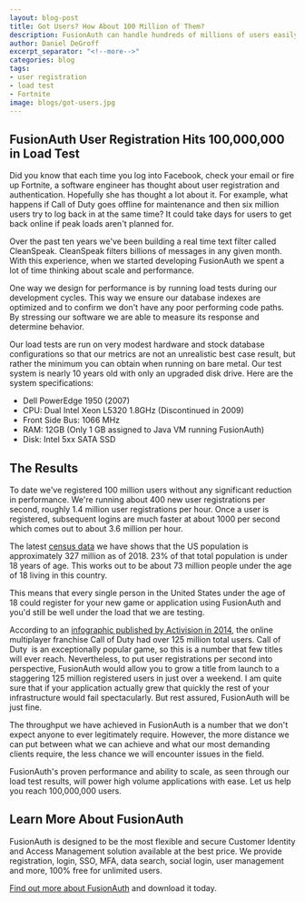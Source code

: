 ```yaml
---
layout: blog-post
title: Got Users? How About 100 Million of Them?
description: FusionAuth can handle hundreds of millions of users easily, because you might need to.
author: Daniel DeGroff
excerpt_separator: "<!--more-->"
categories: blog
tags:
- user registration
- load test
- Fortnite
image: blogs/got-users.jpg
---
```

## FusionAuth User Registration Hits 100,000,000 in Load Test

Did you know that each time you log into Facebook, check your email or fire up Fortnite, a software engineer has thought about user registration and authentication. Hopefully she has thought a lot about it. For example, what happens if Call of Duty goes offline for maintenance and then six million users try to log back in at the same time? It could take days for users to get back online if peak loads aren't planned for.
<!--more-->

Over the past ten years we've been building a real time text filter called CleanSpeak. CleanSpeak filters billions of messages in any given month. With this experience, when we started developing FusionAuth we spent a lot of time thinking about scale and performance.

One way we design for performance is by running load tests during our development cycles. This way we ensure our database indexes are optimized and to confirm we don't have any poor performing code paths. By stressing our software we are able to measure its response and determine behavior.

Our load tests are run on very modest hardware and stock database configurations so that our metrics are not an unrealistic best case result, but rather the minimum you can obtain when running on bare metal. Our test system is nearly 10 years old with only an upgraded disk drive. Here are the system specifications:
- Dell PowerEdge 1950 (2007)
- CPU: Dual Intel Xeon L5320 1.8GHz (Discontinued in 2009)
- Front Side Bus: 1066 MHz
- RAM: 12GB (Only 1 GB assigned to Java VM running FusionAuth)
- Disk: Intel 5xx SATA SSD

## The Results

To date we've registered 100 million users without any significant reduction in performance. We're running about 400 new user registrations per second, roughly 1.4 million user registrations per hour. Once a user is registered, subsequent logins are much faster at about 1000 per second which comes out to about 3.6 million per hour.

The latest [census data](https://www.census.gov/quickfacts/ "Jump to Census Data site") we have shows that the US population is approximately 327 million as of 2018. 23% of that total population is under 18 years of age. This works out to be about 73 million people under the age of 18 living in this country.

This means that every single person in the United States under the age of 18 could register for your new game or application using FusionAuth and you'd still be well under the load that we are testing.

According to an [infographic published by Activision in 2014](http://venturebeat.com/2014/11/24/call-of-duty-advanced-warfare-by-the-big-numbers/ "Jump to Venturebeat site"), the online multiplayer franchise Call of Duty had over 125 million total users. Call of Duty  is an exceptionally popular game, so this is a number that few titles will ever reach. Nevertheless, to put user registrations per second into perspective, FusionAuth would allow you to grow a title from launch to a staggering 125 million registered users in just over a weekend. I am quite sure that if your application actually grew that quickly the rest of your infrastructure would fail spectacularly. But rest assured, FusionAuth will be just fine.

The throughput we have achieved in FusionAuth is a number that we don't expect anyone to ever legitimately require. However, the more distance we can put between what we can achieve and what our most demanding clients require, the less chance we will encounter issues in the field.

FusionAuth's proven performance and ability to scale, as seen through our load test results, will power high volume applications with ease. Let us help you reach 100,000,000 users.

## Learn More About FusionAuth

FusionAuth is designed to be the most flexible and secure Customer Identity and Access Management solution available at the best price. We provide registration, login, SSO, MFA, data search, social login, user management and more, 100% free for unlimited users.

[Find out more about FusionAuth](https://fusionauth.io/ "FusionAuth Home") and download it today.

<!--
- Strategies
- Products
- FusionAuth
-->
